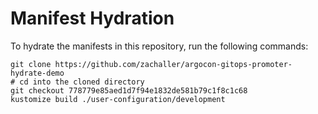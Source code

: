 # Manifest Hydration

To hydrate the manifests in this repository, run the following commands:

```shell
git clone https://github.com/zachaller/argocon-gitops-promoter-hydrate-demo
# cd into the cloned directory
git checkout 778779e85aed1d7f94e1832de581b79c1f8c1c68
kustomize build ./user-configuration/development
```
